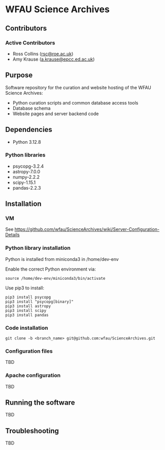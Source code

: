 # WFAU Science Archives

## Contributors
### Active Contributors

* Ross Collins (rsc@roe.ac.uk)
* Amy Krause (a.krause@epcc.ed.ac.uk)

## Purpose

Software repository for the curation and website hosting of the WFAU Science Archives:
* Python curation scripts and common database access tools
* Database schema
* Website pages and server backend code

## Dependencies
* Python 3.12.8
### Python libraries
* psycopg-3.2.4
* astropy-7.0.0
* numpy-2.2.2
* scipy-1.15.1
* pandas-2.2.3

## Installation

### VM

See https://github.com/wfau/ScienceArchives/wiki/Server-Configuration-Details

### Python library installation

Python is installed from miniconda3 in /home/dev-env

Enable the correct Python environment via:

    source /home/dev-env/miniconda3/bin/activate

Use pip3 to install:

    pip3 install psycopg
    pip3 install "psycopg[binary]"
    pip3 install astropy
    pip3 install scipy
    pip3 install pandas

### Code installation

    git clone -b <branch_name> git@github.com:wfau/ScienceArchives.git

### Configuration files

TBD

### Apache configuration

TBD

## Running the software

TBD

## Troubleshooting

TBD
